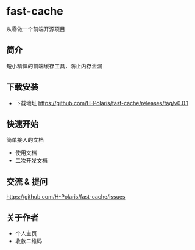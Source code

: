 # fast-cache

从零做一个前端开源项目

## 简介

短小精悍的前端缓存工具，防止内存泄漏

## 下载安装

- 下载地址 <https://github.com/H-Polaris/fast-cache/releases/tag/v0.0.1>

## 快速开始

简单接入的文档

- 使用文档
- 二次开发文档

## 交流 & 提问

<https://github.com/H-Polaris/fast-cache/issues>

## 关于作者

- 个人主页
- 收款二维码
